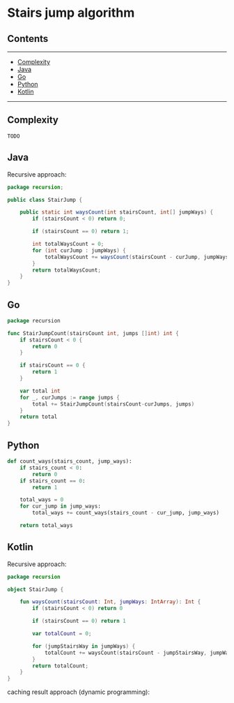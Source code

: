 # Stairs jump algorithm

## Contents

---

- [Complexity](#complexity)
- [Java](#java)
- [Go](#go)
- [Python](#python)
- [Kotlin](#kotlin)

---


<div id="complexity"/>


## Complexity
`TODO`

 

<div id="java"/>

## Java
Recursive approach:
```java
package recursion;

public class StairJump {

    public static int waysCount(int stairsCount, int[] jumpWays) {
        if (stairsCount < 0) return 0;

        if (stairsCount == 0) return 1;

        int totalWaysCount = 0;
        for (int curJump : jumpWays) {
            totalWaysCount += waysCount(stairsCount - curJump, jumpWays);
        }
        return totalWaysCount;
    }
}

```



<div id="go"/>

## Go
```go
package recursion

func StairJumpCount(stairsCount int, jumps []int) int {
	if stairsCount < 0 {
		return 0
	}

	if stairsCount == 0 {
		return 1
	}

	var total int
	for _, curJumps := range jumps {
		total += StairJumpCount(stairsCount-curJumps, jumps)
	}
	return total
}
```



<div id="python"/>

## Python
```python
def count_ways(stairs_count, jump_ways):
    if stairs_count < 0:
        return 0
    if stairs_count == 0:
        return 1

    total_ways = 0
    for cur_jump in jump_ways:
        total_ways += count_ways(stairs_count - cur_jump, jump_ways)

    return total_ways
```



<div id="kotlin"/>

## Kotlin
Recursive approach:
```kotlin
package recursion

object StairJump {

    fun waysCount(stairsCount: Int, jumpWays: IntArray): Int {
        if (stairsCount < 0) return 0

        if (stairsCount == 0) return 1

        var totalCount = 0;

        for (jumpStairsWay in jumpWays) {
            totalCount += waysCount(stairsCount - jumpStairsWay, jumpWays)
        }
        return totalCount;
    }
}
```

caching result approach (dynamic programming):
```kotlin
```